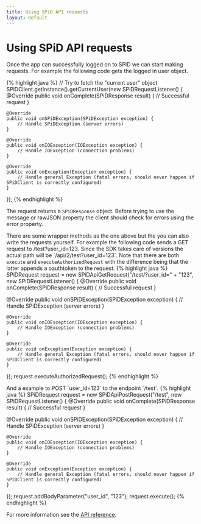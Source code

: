 ```yaml
---
title: Using SPiD API requests
layout: default
---
```

Using SPiD API requests
===================
Once the app can successfully logged on to SPiD we can start making requests. For example the following code gets the logged in user object.

{% highlight java %}
// Try to fetch the "current user" object
SPiDClient.getInstance().getCurrentUser(new SPiDRequestListener() {
    @Override
    public void onComplete(SPiDResponse result) {
        // Successful request
    }

    @Override
    public void onSPiDException(SPiDException exception) {
        // Handle SPiDException (server errors)
    }

    @Override
    public void onIOException(IOException exception) {
        // Handle IOException (connection problems)
    }

    @Override
    public void onException(Exception exception) {
        // Handle general Exception (fatal errors, should never happen if SPiDClient is correctly configured)
    }
});
{% endhighlight %}

The request returns a `SPiDResponse` object. Before trying to use the message or rawJSON property the client should check for errors using the error property.

There are some wrapper methods as the one above but the you can also write the requests yourself.
For example the following code sends a GET request to /test?user_id=123. Since the SDK takes care of versions the actual path will be ´/api/2/test?user_id=123´. Note that there are both `execute` and `executeAuthorizedRequest` with the difference being that the latter appends a oauthtoken to the request.
{% highlight java %}
SPiDRequest request = new SPiDApiGetRequest("/test/?user_id=" + "123", new SPiDRequestListener() {
    @Override
    public void onComplete(SPiDResponse result) {
        // Successful request
    }

   @Override
    public void onSPiDException(SPiDException exception) {
        // Handle SPiDException (server errors)
    }

    @Override
    public void onIOException(IOException exception) {
        // Handle IOException (connection problems)
    }

    @Override
    public void onException(Exception exception) {
        // Handle general Exception (fatal errors, should never happen if SPiDClient is correctly configured)
    }
});
request.executeAuthorizedRequest();
{% endhighlight %}

And a example to POST ´user_id=123´ to the endpoint ´/test´.
{% highlight java %}
SPiDRequest request = new SPiDApiPostRequest("/test", new SPiDRequestListener() {
    @Override
    public void onComplete(SPiDResponse result) {
        // Successful request
    }

   @Override
    public void onSPiDException(SPiDException exception) {
        // Handle SPiDException (server errors)
    }

    @Override
    public void onIOException(IOException exception) {
        // Handle IOException (connection problems)
    }

    @Override
    public void onException(Exception exception) {
        // Handle general Exception (fatal errors, should never happen if SPiDClient is correctly configured)
    }
});
request.addBodyParameter("user_id", "123");
request.execute();
{% endhighlight %}

For more information see the [API reference](api/index.html "API reference").

